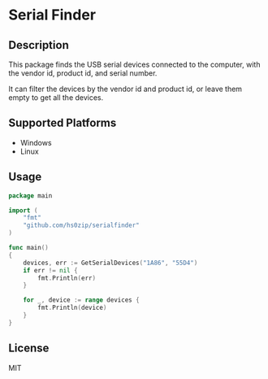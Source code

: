 # Serial Finder
## Description

This package finds the USB serial devices connected to the computer, with the vendor id, product id, and serial number.

It can filter the devices by the vendor id and product id, or leave them empty to get all the devices.

## Supported Platforms
- Windows
- Linux

## Usage
```go
package main

import (
    "fmt"
    "github.com/hs0zip/serialfinder"
)

func main()
{
    devices, err := GetSerialDevices("1A86", "55D4")
	if err != nil {
        fmt.Println(err)
	}

	for _, device := range devices {
        fmt.Println(device)
	}
}
```

## License
MIT
